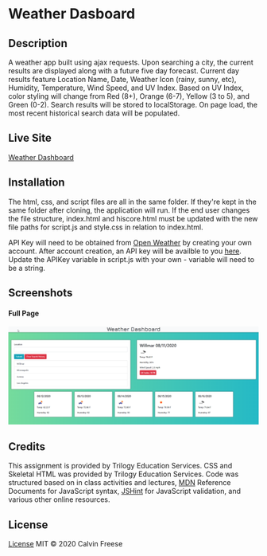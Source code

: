 # Weather Dasboard

## Description
A weather app built using ajax requests. Upon searching a city, the current results are displayed along with a future five day forecast. Current day results feature Location Name, Date, Weather Icon (rainy, sunny, etc), Humidity, Temperature, Wind Speed, and UV Index. Based on UV Index, color styling will change from Red (8+), Orange (6-7), Yellow (3 to 5), and Green (0-2).
Search results will be stored to localStorage. On page load, the most recent historical search data will be populated.
## Live Site
[Weather Dashboard](https://whackingmufn.github.io/Homework/WeekFive/Develop/index.html)

## Installation
The html, css, and script files are all in the same folder. If they're kept in the same folder after cloning, the application will run. If the end user changes the file structure, index.html and hiscore.html must be updated with the new file paths for script.js and style.css in relation to index.html.

API Key will need to be obtained from [Open Weather](https://openweathermap.org/api) by creating your own account. After account creation, an API key will be availble to you [here](https://home.openweathermap.org/api_keys). Update the APIKey variable in script.js with your own - variable will need to be a string.


## Screenshots
#### Full Page
 ![Full Page Display](./Assets/01-base-photo.png)





## Credits
This assignment is provided by Trilogy Education Services. CSS and Skeletal HTML was provided by Trilogy Education Services. Code was structured based on in class activities and lectures, [MDN](https://developer.mozilla.org/en-US/) Reference Documents for JavaScript syntax, [JSHint](https://jshint.com/) for JavaScript validation, and various other online resources. 
## License

[License](https://github.com/whackingMUFN/Homework/WeekFive/LICENSE.txt)
MIT &copy; 2020 Calvin Freese